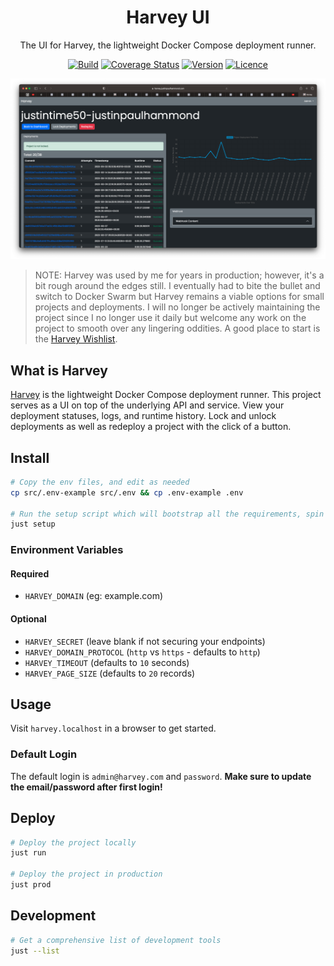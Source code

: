 <div align="center">

# Harvey UI

The UI for Harvey, the lightweight Docker Compose deployment runner.

[![Build](https://github.com/Justintime50/harvey-ui/workflows/build/badge.svg)](https://github.com/Justintime50/harvey-ui/actions)
[![Coverage Status](https://coveralls.io/repos/github/Justintime50/harvey-ui/badge.svg?branch=main)](https://coveralls.io/github/Justintime50/harvey-ui?branch=main)
[![Version](https://img.shields.io/github/v/tag/justintime50/harvey-ui)](https://github.com/justintime50/harvey-ui/releases)
[![Licence](https://img.shields.io/github/license/justintime50/harvey-ui)](LICENSE)

<img src="https://raw.githubusercontent.com/justintime50/assets/main/src/harvey-ui/showcase.png" alt="Showcase">

</div>

> NOTE: Harvey was used by me for years in production; however, it's a bit rough around the edges still. I eventually had to bite the bullet and switch to Docker Swarm but Harvey remains a viable options for small projects and deployments. I will no longer be actively maintaining the project since I no longer use it daily but welcome any work on the project to smooth over any lingering oddities. A good place to start is the [Harvey Wishlist](https://github.com/Justintime50/harvey/issues/87).

## What is Harvey

[Harvey](https://github.com/Justintime50/harvey) is the lightweight Docker Compose deployment runner. This project serves as a UI on top of the underlying API and service. View your deployment statuses, logs, and runtime history. Lock and unlock deployments as well as redeploy a project with the click of a button.

## Install

```bash
# Copy the env files, and edit as needed
cp src/.env-example src/.env && cp .env-example .env

# Run the setup script which will bootstrap all the requirements, spin up the service, and migrate the database
just setup
```

### Environment Variables

#### Required

- `HARVEY_DOMAIN` (eg: example.com)

#### Optional

- `HARVEY_SECRET` (leave blank if not securing your endpoints)
- `HARVEY_DOMAIN_PROTOCOL` (`http` vs `https` - defaults to `http`)
- `HARVEY_TIMEOUT` (defaults to `10` seconds)
- `HARVEY_PAGE_SIZE` (defaults to `20` records)

## Usage

Visit `harvey.localhost` in a browser to get started.

### Default Login

The default login is `admin@harvey.com` and `password`. **Make sure to update the email/password after first login!**

## Deploy

```bash
# Deploy the project locally
just run

# Deploy the project in production
just prod
```

## Development

```bash
# Get a comprehensive list of development tools
just --list
```
